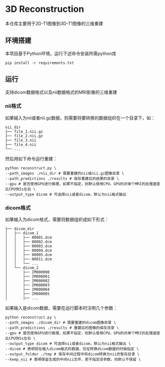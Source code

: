 # 3D Reconstruction

本仓库主要用于2D-T1图像到3D-T1图像的三维重建

## 环境搭建
本项目基于Python环境，运行下述命令安装所需python库
```
pip install -r requirements.txt
```

## 运行
支持dicom数据格式以及nii数据格式的MRI影像的三维重建
### nii格式
如果输入为nii或者nii.gz数据，则需要将要转换的数据组织在一个目录下，如：
```
nii_dir
├── file_1.nii.gz
├── file_2.nii.gz
├── file_3.nii
├── file_4.nii
└── ...
```
然后用如下命令运行重建：
```
python reconstruct.py \
--path_images ./nii_dir # 需要重建的nii或nii.gz图像目录 \
--path_predictions ./results # 保存重建后的结果的目录 \
--gpu # 是否使用GPU进行推理，如果不指定，则默认使用CPU，GPU的对单个MRI的处理速度比CPU快5s左右 \
--output_type dicom # 可选择nii或者dicom，默认为nii格式输出
```

### dicom格式
如果输入为dicom格式，需要将数据组织成如下形式：
```
├── dicom_dir
│   ├── dicom_1
│   │   ├── 00001.dcm
│   │   ├── 00002.dcm
│   │   ├── 00003.dcm
│   │   ├── 00004.dcm
│   │   ├── 00005.dcm
│   │   ├── 00011.dcm
│   │   └── ...
│   └── dicom_2
│       ├── IM000000
│       ├── IM000001
│       ├── IM000002
│       ├── IM000003
│       ├── IM000004
│       ├── IM000005
│       ├── ...

```
如果输入是dicom数据，需要在运行脚本时注明几个参数：
```
python reconstruct.py \
--path_images ./dicom_dir # 需要重建的dicom图像目录 \
--path_predictions ./results # 重建后的图像的保存目录 \
--gpu # 是否使用GPU进行推理，如果不指定，则默认使用CPU，GPU的对单个MRI的处理速度比CPU快5s左右 \
--output_type dicom # 可选择nii或者dicom，默认为nii格式输出 \
--dicom # 表明现在输入dicom格式的数据，仅在转换dicom数据的时候指定 \
--output_folder ./tmp # 保存中间过程中将dicom转换为nii的暂存目录 \
--keep_nii # 表明保留生成的中间nii文件，若不指定该参数，则默认不保留 \
```
